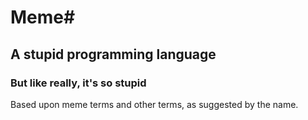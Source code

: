 # Meme#
## A stupid programming language
### But like really, it's so stupid
Based upon meme terms and other terms, as suggested by the name.
